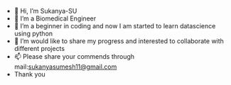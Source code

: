 - 👋 Hi, I’m Sukanya-SU
- 👀 I’m a Biomedical Engineer
- 🌱 I’m  a beginner in coding and now I am  started to learn datascience using python 
- 💞️ I’m would like to share my progress and interested to collaborate with different projects
- 📫 Please share your commends through mail:sukanyasumesh11@gmail.com
- Thank you 

<!---
Sukanya-SU/Sukanya-SU is a ✨ special ✨ repository because its `README.md` (this file) appears on your GitHub profile.
You can click the Preview link to take a look at your changes.
--->
